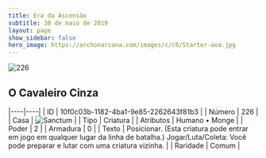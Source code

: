 ```yaml
---
title: Era da Ascensão
subtitle: 30 de maio de 2019
layout: page
show_sidebar: false
hero_image: https://archonarcana.com/images/c/c6/Starter-aoa.jpg
---
```


![226](https://cdn.keyforgegame.com/media/card_front/pt/435_226_5J6G44JM8MGX_pt.png)

## O Cavaleiro Cinza

|----|----|
| ID | 10f0c03b-1182-4ba1-9e85-2262643f81b3 |
| Número | 226 |
| Casa | ![Sanctum](https://archonarcana.com/images/thumb/c/c7/Sanctum.png/22px-Sanctum.png "Santuário") |
| Tipo | Criatura |
| Atributos | Humano • Monge |
| Poder | 2 |
| Armadura | 0 |
| Texto | Posicionar. (Esta criatura pode entrar  em jogo em qualquer lugar da linha de batalha.)Jogar/Luta/Coleta: Você pode preparar e lutar com uma criatura vizinha. |
| Raridade | Comum |
